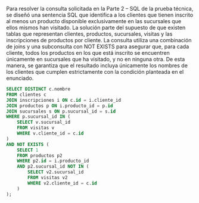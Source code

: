 Para resolver la consulta solicitada en la Parte 2 – 
SQL de la prueba técnica, se diseñó una sentencia SQL que identifica a los clientes que tienen inscrito al menos un producto 
disponible exclusivamente en las sucursales que ellos mismos han visitado. La solución parte del supuesto de que existen 
tablas que representan clientes, productos, sucursales, visitas y las inscripciones de productos por cliente. La consulta 
utiliza una combinación de joins y una subconsulta con NOT EXISTS para asegurar que, para cada cliente, todos los productos 
en los que está inscrito se encuentren únicamente en sucursales que ha visitado, y no en ninguna otra. De esta manera, se garantiza 
que el resultado incluya únicamente los nombres de los clientes que cumplen estrictamente con la condición planteada en el enunciado.

```sql
SELECT DISTINCT c.nombre
FROM clientes c
JOIN inscripciones i ON c.id = i.cliente_id
JOIN productos p ON i.producto_id = p.id
JOIN sucursales s ON p.sucursal_id = s.id
WHERE p.sucursal_id IN (
    SELECT v.sucursal_id
    FROM visitas v
    WHERE v.cliente_id = c.id
)
AND NOT EXISTS (
    SELECT 1
    FROM productos p2
    WHERE p2.id = i.producto_id
    AND p2.sucursal_id NOT IN (
        SELECT v2.sucursal_id
        FROM visitas v2
        WHERE v2.cliente_id = c.id
    )
);
```
